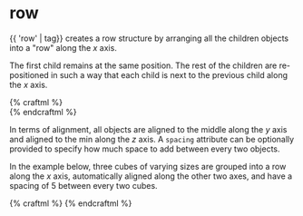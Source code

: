 # row

{{ 'row' | tag}} creates a row structure by arranging all the children objects
into a "row" along the _x_ axis.

The first child remains at the same position. The
rest of the children are re-positioned in such a way that each child is
next to the previous child along the _x_ axis.

{% craftml %}
<row>
  <cube color="black"/>
  <cube/>
  <cube/>
  <cube/>
  <cube/>  
</row>
{% endcraftml %}

In terms of alignment, all objects are aligned to the middle along the _y_ axis
and aligned to the min along the _z_ axis. A `spacing` attribute can be optionally
provided to specify how much space to add between every two objects.

In the example below, three cubes of varying sizes are grouped into a row
along the _x_ axis, automatically aligned along the other two axes, and have
a spacing of 5 between every two cubes.

{% craftml %}
<row spacing="5">
  <cube color="black"/>
  <cube size="10 20 20"/>
  <cube size="10 30 30"/>
</row>
{% endcraftml %}
